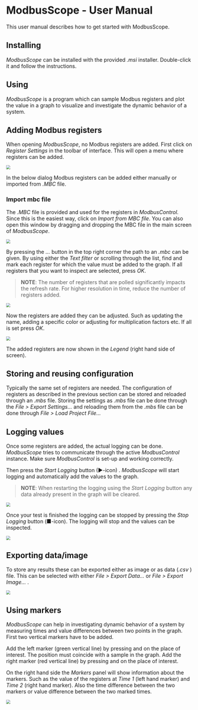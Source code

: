 # ModbusScope - User Manual
This user manual describes how to get started with ModbusScope.

## Installing

*ModbusScope* can be installed with the provided *.msi* installer. Double-click it and follow the instructions. 

## Using

*ModbusScope* is a program which can sample Modbus registers and plot the value in a graph to visualize and investigate the dynamic behavior of a system.

## Adding Modbus registers

When opening *ModbusScope*, no Modbus registers are added. First click on *Register Settings* in the toolbar of interface. This will open a menu where registers can be added.

<img src="images/modbusscope/register_settings.png" style="zoom: 67%;" />

In the below dialog Modbus registers can be added either manually or imported from *.MBC* file.

### Import mbc file

The *.MBC* file is provided and used for the registers in *ModbusControl*.  Since this is the easiest way, click on *Import from MBC file*. You can also open this window by dragging and dropping the MBC file in the main screen of *ModbusScope*.

<img src="images/modbusscope/register_settings_dialog.png" style="zoom:67%;" />

By pressing the *...* button in the top right corner the path to an *.mbc* can be given. By using either the *Text filter* or scrolling through the list, find and mark each register for which the value must be added to the graph. If all registers that you want to inspect are selected, press *OK*.

> **NOTE**: The number of registers that are polled significantly impacts the refresh rate. For higher resolution in time, reduce the number of registers added.

<img src="images/modbusscope/import_from_mbc_dialog.png" style="zoom:67%;" />

Now the registers are added they can be adjusted. Such as updating the name, adding a specific color or adjusting for multiplication factors etc. If all is set press *OK*. 

<img src="images/modbusscope/register_settings_dialog_with_registers.png" style="zoom:67%;" />

The added registers are now shown in the *Legend* (right hand side of screen). 

## Storing and reusing configuration

Typically the same set of registers are needed. The configuration of registers as described in the previous section can be stored and reloaded through an *.mbs* file. Storing the settings as *.mbs* file can be done through the *File > Export Settings...* and reloading them from the *.mbs* file can be done through *File > Load Project File...* 

## Logging values

Once some registers are added, the actual logging can be done. *ModbusScope* tries to communicate through the active *ModbusControl* instance. Make sure *ModbusControl* is set-up and working correctly.

Then press the  *Start Logging* button (▶-icon) . *ModbusScope* will start logging and  automatically add the values to the graph.

> **NOTE**: When restarting the logging using the *Start Logging* button any data already present in the graph will be cleared.

<img src="images/modbusscope/start_logging.png" style="zoom:67%;" />

Once your test is finished the logging can be stopped by pressing the *Stop Logging* button (■-icon). The logging will stop and the values can be inspected.

<img src="images/modbusscope/stop_logging.png" style="zoom:67%;" />

## Exporting data/image

To store any results these can be exported either as image or as data (*.csv* ) file. This can be selected with either *File > Export Data...* or  *File > Export Image...* .

<img src="images/modbusscope/export_data.png" style="zoom:67%;" />

## Using markers

*ModbusScope* can help in investigating dynamic behavior of a system by measuring times and value differences between two points in the graph. First two vertical markers have to be added.

Add the left marker (green vertical line) by pressing *<Ctrl>* and *<Left mouse click>* on the place of interest. The position must coincide with a sample in the graph. Add the right marker (red vertical line) by pressing *<Ctrl>* and *<Right mouse click>* on the place of interest. 

On the right hand side the *Markers* panel will show information about the markers. Such as the value of the registers at *Time 1* (left hand marker) and *Time 2* (right hand marker). Also the time difference between the two markers or value difference between the two marked times.

<img src="images/modbusscope/markers.png" style="zoom:67%;" />